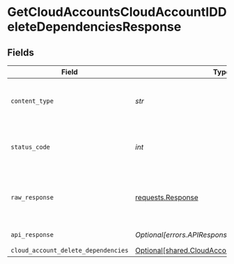 # GetCloudAccountsCloudAccountIDDeleteDependenciesResponse


## Fields

| Field                                                                                                    | Type                                                                                                     | Required                                                                                                 | Description                                                                                              |
| -------------------------------------------------------------------------------------------------------- | -------------------------------------------------------------------------------------------------------- | -------------------------------------------------------------------------------------------------------- | -------------------------------------------------------------------------------------------------------- |
| `content_type`                                                                                           | *str*                                                                                                    | :heavy_check_mark:                                                                                       | HTTP response content type for this operation                                                            |
| `status_code`                                                                                            | *int*                                                                                                    | :heavy_check_mark:                                                                                       | HTTP response status code for this operation                                                             |
| `raw_response`                                                                                           | [requests.Response](https://requests.readthedocs.io/en/latest/api/#requests.Response)                    | :heavy_check_mark:                                                                                       | Raw HTTP response; suitable for custom response parsing                                                  |
| `api_response`                                                                                           | *Optional[errors.APIResponse]*                                                                           | :heavy_minus_sign:                                                                                       | unknown error                                                                                            |
| `cloud_account_delete_dependencies`                                                                      | [Optional[shared.CloudAccountDeleteDependencies]](../../models/shared/cloudaccountdeletedependencies.md) | :heavy_minus_sign:                                                                                       | Success                                                                                                  |